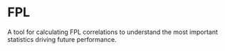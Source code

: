# FPL
A tool for calculating FPL correlations to understand the most important statistics driving future performance. 
